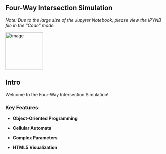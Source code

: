 ## Four-Way Intersection Simulation

_Note: Due to the large size of the Jupyter Notebook, please view the IPYNB file in the "Code" mode._ 

<img width="120" alt="image" src="https://github.com/polinavishnev/CS166-Modeling-Simulations-Analysis/assets/68515140/7e0ac9f2-49f9-405b-ba67-f64834d30ab1">

## **Intro**
Welcome to the Four-Way Intersection Simulation!


### **Key Features:**

- **Object-Oriented Programming**  

- **Cellular Automata** 

- **Complex Parameters** 


- **HTML5 Visualization**


